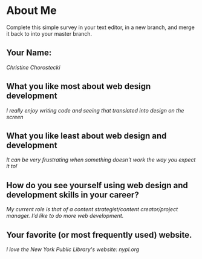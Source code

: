 # About Me
Complete this simple survey in your text editor, in a new branch, and merge it back to into your master branch.

## Your Name:

*Christine Chorostecki*

## What you like most about web design development

*I really enjoy writing code and seeing that translated into design on the screen*

## What you like least about web design and development

*It can be very frustrating when something doesn't work the way you expect it to!*

## How do you see yourself using web design and development skills in your career?

*My current role is that of a content strategist/content creator/project manager. I'd like to do more web development.*

## Your favorite (or most frequently used) website.

*I love the New York Public Library's website: nypl.org*

